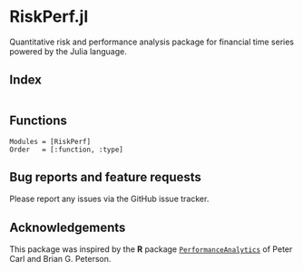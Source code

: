 # RiskPerf.jl

Quantitative risk and performance analysis package for financial time series powered by the Julia language.

## Index

```@index
```

## Functions

```@autodocs
Modules = [RiskPerf]
Order   = [:function, :type]
```

## Bug reports and feature requests

Please report any issues via the GitHub issue tracker.

## Acknowledgements

This package was inspired by the **R** package [`PerformanceAnalytics`](https://cran.r-project.org/web/packages/PerformanceAnalytics/index.html) of Peter Carl and Brian G. Peterson.
